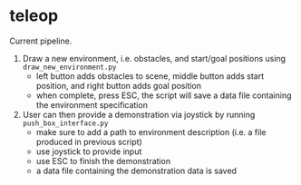 # teleop

Current pipeline.
1. Draw a new environment, i.e. obstacles, and start/goal positions using `draw_new_environment.py`
   - left button adds obstacles to scene, middle button adds start position, and right button adds goal position
   - when complete, press ESC, the script will save a data file containing the environment specification
1. User can then provide a demonstration via joystick by running `push_box_interface.py`
   - make sure to add a path to environment description (i.e. a file produced in previous script)
   - use joystick to provide input
   - use ESC to finish the demonstration
   - a data file containing the demonstration data is saved
